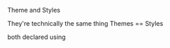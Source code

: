 Theme and Styles

They're technically the same thing
Themes == Styles

both declared using <style> tag

The only difference between them is how they're used

#Style

A style is a collection of properties that specify the look and format for a View or Window.

#Theme

A Theme is a style applied to an entire Activity of Application, rather than an individual View.

Theme.MaterialComponents
Theme.MaterialComponents.NoActionBar
Theme.MaterialComponents.Light
Theme.MaterialComponents.Light.NoActionBar
Theme.MaterialComponents.Light.DarkActionBar

#Colors             Swatch number
-----------------------------------
colorPrimary        500
-----------------------------------
colorPrimaryDark    700
-----------------------------------
colorAccent         200   ---(secondary Color)
-----------------------------------